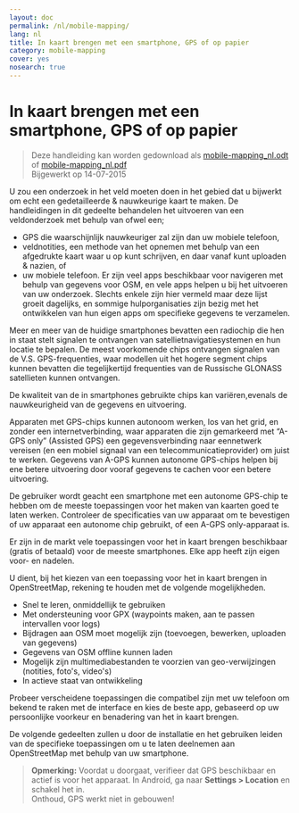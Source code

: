 ```yaml
---
layout: doc
permalink: /nl/mobile-mapping/
lang: nl
title: In kaart brengen met een smartphone, GPS of op papier
category: mobile-mapping
cover: yes
nosearch: true
---
```


In kaart brengen met een smartphone, GPS of op papier
=============================

> Deze handleiding kan worden gedownload als [mobile-mapping_nl.odt](/files/mobile-mapping_nl.odt) of [mobile-mapping_nl.pdf](/files/mobile-mapping_nl.pdf)  
> Bijgewerkt op 14-07-2015  

U zou een onderzoek in het veld moeten doen in het gebied dat u bijwerkt om echt een gedetailleerde & nauwkeurige kaart te maken. De handleidingen in dit gedeelte behandelen het uitvoeren van een veldonderzoek met behulp van ofwel een;  

- GPS die waarschijnlijk nauwkeuriger zal zijn dan uw mobiele telefoon,  
- veldnotities, een methode van het opnemen met behulp van een afgedrukte kaart waar u op kunt schrijven, en daar vanaf kunt uploaden & nazien, of  
- uw mobiele telefoon. Er zijn veel apps beschikbaar voor navigeren met behulp van gegevens voor OSM, en vele apps helpen u bij het uitvoeren van uw onderzoek. Slechts enkele zijn hier vermeld maar deze lijst groeit dagelijks, en sommige hulporganisaties zijn bezig met het ontwikkelen van hun eigen apps om specifieke gegevens te verzamelen.  

Meer en meer van de huidige smartphones bevatten een radiochip die hen in staat stelt signalen te ontvangen van satellietnavigatiesystemen en hun locatie te bepalen. De meest voorkomende chips ontvangen signalen van de V.S. GPS-frequenties, waar modellen uit het hogere segment chips kunnen bevatten die tegelijkertijd frequenties van de Russische GLONASS satellieten kunnen ontvangen.  

De kwaliteit van de in smartphones gebruikte chips kan variëren,evenals de nauwkeurigheid van de gegevens en uitvoering.  

Apparaten met GPS-chips kunnen autonoom werken, los van het grid, en zonder een internetverbinding, waar apparaten die zijn gemarkeerd met “A-GPS only” (Assisted GPS) een gegevensverbinding naar eennetwerk vereisen (en een mobiel signaal van een telecommunicatieprovider) om juist te werken. Gegevens van A-GPS kunnen autonome GPS-chips helpen bij ene betere uitvoering door vooraf gegevens te cachen voor een betere uitvoering.  

De gebruiker wordt geacht een smartphone met een autonome GPS-chip te hebben om de meeste toepassingen voor het maken van kaarten goed te laten werken. Controleer de specificaties van uw apparaat om te bevestigen of uw apparaat een autonome chip gebruikt, of een A-GPS only-apparaat is.  

Er zijn in de markt vele toepassingen voor het in kaart brengen beschikbaar (gratis of betaald) voor de meeste smartphones. Elke app heeft zijn eigen voor- en nadelen.  

U dient, bij het kiezen van een toepassing voor het in kaart brengen in OpenStreetMap, rekening te houden met de volgende mogelijkheden.  

- Snel te leren, onmiddellijk te gebruiken  
- Met ondersteuning voor GPX (waypoints maken, aan te passen intervallen voor logs)  
- Bijdragen aan OSM moet mogelijk zijn (toevoegen, bewerken, uploaden van gegevens)  
- Gegevens van OSM offline kunnen laden  
- Mogelijk zijn multimediabestanden te voorzien van geo-verwijzingen (notities, foto's, video's)  
- In actieve staat van ontwikkeling  

Probeer verscheidene toepassingen die compatibel zijn met uw telefoon om bekend te raken met de interface en kies de beste app, gebaseerd op uw persoonlijke voorkeur en benadering van het in kaart brengen.

<!-- Tijdelijk uitgecommentarieerd omdat tabellen er niet erg netjes uitzien!

Aanbevolen toepassingen voor smartphones / PDA's
-----------------------------------------------------

| Toepassing | Gebruik  | Android  | Blackberry | iOS     | Windows |
| ---------------- | :----: | :------: | :--------: | :-----: | :-----: |
| Geopaparazzi     | m      | O        |            |         |         |
| GPS Essentials   | m      | O        |            |         |         |
| MapZen           | m:p    | O        |            | O       |         |
| Open GPS Tracker | m      | O        |            |         |         |
| OruxMaps         | m      | O        |            |         |         |
| OSMAnd           | m:n:p  | O        | O          | D       |         |
| OSMTracker       | m      | O        |            |         | O       |
| Vespucci         | m:f    | O        |            |         |         |

O - ondersteund, D - in ontwikkeling, m - in kaart brengen, n - navigatie, p - POI bewerken, f - volledige bewerker

 -->

De volgende gedeelten zullen u door de installatie en het gebruiken leiden van de specifieke toepassingen om u te laten deelnemen aan OpenStreetMap met behulp van uw smartphone.

> **Opmerking:** Voordat u doorgaat, verifieer dat GPS beschikbaar en actief is voor het apparaat. In Android, ga naar **Settings \> Location** en schakel het in.  
> Onthoud, GPS werkt niet in gebouwen!
